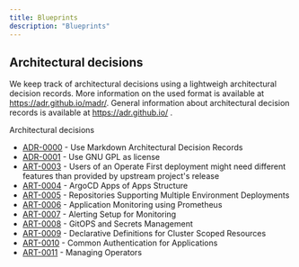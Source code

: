 ```yaml
---
title: Blueprints
description: "Blueprints"
---
```


Architectural decisions
-----------------------

We keep track of architectural decisions using a lightweigh architectural decision records. More information on the
used format is available at https://adr.github.io/madr/. General information about architectural decision records
is available at https://adr.github.io/ .

Architectural decisions

* [ADR-0000](blueprint/docs/adr/0000-use-markdown-architectural-decision-records.md) - Use Markdown Architectural Decision Records
* [ADR-0001](blueprint/docs/adr/0001-use-gpl3-as-license.md) - Use GNU GPL as license
* [ART-0003](blueprint/docs/adr/0003-feature-selection-policy.md) - Users of an Operate First deployment might need different features than provided by upstream project's release
* [ART-0004](blueprint/docs/adr/0004-argocd-apps-of-apps-structure.md) - ArgoCD Apps of Apps Structure
* [ART-0005](blueprint/docs/adr/0005-support-multi-environments-in-repos.md) - Repositories Supporting Multiple Environment Deployments
* [ART-0006](blueprint/docs/adr/0006-monitoring-structure.md) - Application Monitoring using Prometheus
* [ART-0007](blueprint/docs/adr/0007-alerting-setup.md) - Alerting Setup for Monitoring
* [ART-0008](blueprint/docs/adr/0008-secrets-management.md) - GitOPS and Secrets Management
* [ART-0009](blueprint/docs/adr/0009-cluster-resources.md) - Declarative Definitions for Cluster Scoped Resources
* [ART-0010](blueprint/docs/adr/0010-common-auth-for-applications.md) - Common Authentication for Applications
* [ART-0011](blueprint/docs/adr/0011-operators.md) - Managing Operators
